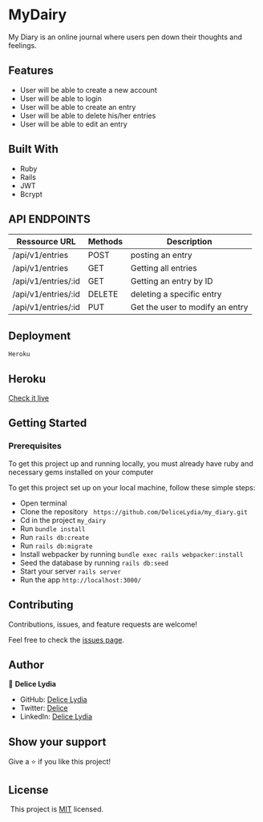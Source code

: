 # MyDairy
My Diary is an online journal where users pen down their thoughts and feelings.

## Features
- User will be able to create a new account
- User will be able to login 
- User will be able to create an entry
- User will be able to delete his/her entries
- User will be able to edit an entry

## Built With

- Ruby
- Rails
- JWT
- Bcrypt

## API ENDPOINTS

| Ressource URL | Methods  | Description  |
| ------- | --- | --- |
| /api/v1/entries| POST | posting an entry |
| /api/v1/entries| GET | Getting all entries|
| /api/v1/entries/:id| GET | Getting an entry by ID |
| /api/v1/entries/:id | DELETE | deleting a specific entry |
| /api/v1/entries/:id | PUT| Get the user to modify an entry  |

## Deployment
```
Heroku
```
## Heroku 
[Check it live]()


## Getting Started

### Prerequisites

To get this project up and running locally, you must already have ruby and necessary gems installed on your computer

To get this project set up on your local machine, follow these simple steps:

- Open terminal
- Clone the repository ``` https://github.com/DeliceLydia/my_diary.git```
- Cd in the project ``` my_dairy ```
- Run ``` bundle install ```
- Run ``` rails db:create ```
- Run ``` rails db:migrate ```
- Install webpacker by running ``` bundle exec rails webpacker:install ```
- Seed the database by running ``` rails db:seed ```
- Start your server ``` rails server ```
- Run the app ``` http://localhost:3000/ ```

## Contributing

Contributions, issues, and feature requests are welcome!

Feel free to check the [issues page](https://github.com/DeliceLydia/online-class-reservation-apis/issues).

## Author

👤 **Delice Lydia**
  - GitHub: [Delice Lydia](https://github.com/DeliceLydia)
  - Twitter: [Delice](https://twitter.com/IngabireLydia)
  - LinkedIn: [Delice Lydia](https://www.linkedin.com/in/delice-lydia/)

## Show your support

Give a ⭐️ if you like this project!


## License
​
This project is [MIT](https://github.com/DeliceLydia/online-class-reservation-apis/blob/master/LICENSE) licensed.
